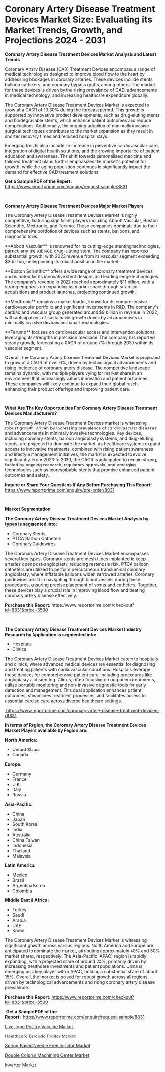 <p><h1>Coronary Artery Disease Treatment Devices Market Size: Evaluating its Market Trends, Growth, and Projections 2024 - 2031</h1></p><p><strong>Coronary Artery Disease Treatment Devices Market Analysis and Latest Trends</strong></p>
<p><p>Coronary Artery Disease (CAD) Treatment Devices encompass a range of medical technologies designed to improve blood flow to the heart by addressing blockages in coronary arteries. These devices include stents, balloon catheters, and coronary bypass grafts, among others. The market for these devices is driven by the rising prevalence of CAD, advancements in medical technology, and increasing healthcare expenditure globally.</p><p>The Coronary Artery Disease Treatment Devices Market is expected to grow at a CAGR of 10.30% during the forecast period. This growth is supported by innovative product developments, such as drug-eluting stents and biodegradable stents, which enhance patient outcomes and reduce complications. Additionally, the ongoing adoption of minimally invasive surgical techniques contributes to the market expansion as they result in shorter recovery times and reduced hospital stays.</p><p>Emerging trends also include an increase in preventive cardiovascular care, integration of digital health solutions, and the growing importance of patient education and awareness. The shift towards personalized medicine and tailored treatment plans further emphasizes the market's potential for growth, while the aging population continues to significantly impact the demand for effective CAD treatment solutions.</p></p>
<p><strong>Get a Sample PDF of the Report:&nbsp;</strong> <a href="https://www.reportprime.com/enquiry/request-sample/8831?utm_campaign=8&utm_medium=2&utm_source=Github&utm_content=ia&utm_term=28112024&utm_id=coronary-artery-disease-treatment-devices">https://www.reportprime.com/enquiry/request-sample/8831</a></p>
<p>&nbsp;</p>
<p><strong>Coronary Artery Disease Treatment Devices Major Market Players</strong></p>
<p><p>The Coronary Artery Disease Treatment Devices Market is highly competitive, featuring significant players including Abbott Vascular, Boston Scientific, Medtronic, and Terumo. These companies dominate due to their comprehensive portfolios of devices such as stents, balloons, and diagnostic tools.</p><p>**Abbott Vascular** is renowned for its cutting-edge stenting technologies, particularly the XIENCE drug-eluting stent. The company has reported substantial growth, with 2023 revenue from its vascular segment exceeding $3 billion, underpinning its robust position in the market.</p><p>**Boston Scientific** offers a wide range of coronary treatment devices and is noted for its innovative stent designs and leading-edge technologies. The company's revenue in 2022 reached approximately $11 billion, with a strong emphasis on expanding its market share through strategic acquisitions and product launches, projecting continued growth.</p><p>**Medtronic** remains a market leader, known for its comprehensive cardiovascular portfolio and significant investments in R&D. The company's cardiac and vascular group generated around $9 billion in revenue in 2022, with anticipations of sustainable growth driven by advancements in minimally invasive devices and smart technologies.</p><p>**Terumo** focuses on cardiovascular access and intervention solutions, leveraging its strengths in precision medicine. The company has reported steady growth, forecasting a CAGR of around 7% through 2030 within its vascular segment.</p><p>Overall, the Coronary Artery Disease Treatment Devices Market is projected to grow at a CAGR of over 6%, driven by technological advancements and rising incidence of coronary artery disease. The competitive landscape remains dynamic, with multiple players vying for market share in an environment that increasingly values innovation and patient outcomes. These companies will likely continue to expand their global reach, enhancing their product offerings and improving patient care.</p></p>
<p>&nbsp;</p>
<p><strong>What Are The Key Opportunities For Coronary Artery Disease Treatment Devices Manufacturers?</strong></p>
<p><p>The Coronary Artery Disease Treatment Devices market is witnessing robust growth, driven by increasing prevalence of cardiovascular diseases and advancements in minimally invasive technologies. Key devices, including coronary stents, balloon angioplasty systems, and drug-eluting stents, are projected to dominate the market. As healthcare systems expand access to innovative treatments, combined with rising patient awareness and lifestyle management initiatives, the market is expected to evolve significantly. From 2023 to 2030, the CAGR is anticipated to remain strong, fueled by ongoing research, regulatory approvals, and emerging technologies such as bioresorbable stents that promise enhanced patient outcomes and safety.</p></p>
<p><strong>Inquire or Share Your Questions If Any Before Purchasing This Report:</strong> <a href="https://www.reportprime.com/enquiry/pre-order/8831?utm_campaign=8&utm_medium=2&utm_source=Github&utm_content=ia&utm_term=28112024&utm_id=coronary-artery-disease-treatment-devices">https://www.reportprime.com/enquiry/pre-order/8831</a></p>
<p>&nbsp;</p>
<p><strong>Market Segmentation</strong></p>
<p><strong>The Coronary Artery Disease Treatment Devices Market Analysis by types is segmented into:</strong></p>
<p><ul><li>Coronary Stents</li><li>PTCA Balloon Catheters</li><li>Coronary Guidewires</li></ul></p>
<p><p>The Coronary Artery Disease Treatment Devices Market encompasses several key types. Coronary stents are mesh tubes implanted to keep arteries open post-angioplasty, reducing restenosis risk. PTCA balloon catheters are utilized to perform percutaneous transluminal coronary angioplasty, where inflatable balloons widen narrowed arteries. Coronary guidewires assist in navigating through blood vessels during these procedures, ensuring precise placement of stents and catheters. Together, these devices play a crucial role in improving blood flow and treating coronary artery disease effectively.</p></p>
<p><strong>Purchase this Report:&nbsp;</strong><a href="https://www.reportprime.com/checkout?id=8831&price=3590&utm_campaign=8&utm_medium=2&utm_source=Github&utm_content=ia&utm_term=28112024&utm_id=coronary-artery-disease-treatment-devices">https://www.reportprime.com/checkout?id=8831&price=3590</a></p>
<p>&nbsp;</p>
<p><strong>The Coronary Artery Disease Treatment Devices Market Industry Research by Application is segmented into:</strong></p>
<p><ul><li>Hospitals</li><li>Clinics</li></ul></p>
<p><p>The Coronary Artery Disease Treatment Devices Market caters to hospitals and clinics, where advanced medical devices are essential for diagnosing and treating patients with cardiovascular conditions. Hospitals leverage these devices for comprehensive patient care, including procedures like angioplasty and stenting. Clinics, often focusing on outpatient treatments, utilize portable monitoring and non-invasive diagnostic tools for early detection and management. This dual application enhances patient outcomes, streamlines treatment processes, and facilitates access to essential cardiac care across diverse healthcare settings.</p></p>
<p><a href="https://www.reportprime.com/coronary-artery-disease-treatment-devices-r8831?utm_campaign=8&utm_medium=2&utm_source=Github&utm_content=ia&utm_term=28112024&utm_id=coronary-artery-disease-treatment-devices">&nbsp;https://www.reportprime.com/coronary-artery-disease-treatment-devices-r8831</a></p>
<p><strong>In terms of Region, the Coronary Artery Disease Treatment Devices Market Players available by Region are:</strong></p>
<p>
    <p> <strong> North America: </strong>
        <ul>
            <li>United States</li>
            <li>Canada</li>
        </ul>
        </p> 
    <p> <strong> Europe: </strong>
        <ul>
            <li>Germany</li>
            <li>France</li>
            <li>U.K.</li>
            <li>Italy</li>
            <li>Russia</li>
        </ul>
        </p> 
    <p> <strong> Asia-Pacific: </strong>
        <ul>
            <li>China</li>
            <li>Japan</li>
            <li>South Korea</li>
            <li>India</li>
            <li>Australia</li>
            <li>China Taiwan</li>
            <li>Indonesia</li>
            <li>Thailand</li>
            <li>Malaysia</li>
        </ul>
        </p> 
    <p> <strong> Latin America: </strong>
        <ul>
            <li>Mexico</li>
            <li>Brazil</li>
            <li>Argentina Korea</li>
            <li>Colombia</li>
        </ul>
        </p> 
    <p> <strong> Middle East & Africa: </strong>
        <ul>
            <li>Turkey</li>
            <li>Saudi</li>
            <li>Arabia</li>
            <li>UAE</li>
            <li>Korea</li>
        </ul>
    </p>
    </p>
<p><p>The Coronary Artery Disease Treatment Devices Market is witnessing significant growth across various regions. North America and Europe are anticipated to dominate the market, attributing approximately 40% and 30% market shares, respectively. The Asia-Pacific (APAC) region is rapidly expanding, with a projected share of around 20%, primarily driven by increasing healthcare investments and patient populations. China is emerging as a key player within APAC, holding a substantial share of about 15%. Overall, the market is poised for robust growth across all regions, driven by technological advancements and rising coronary artery disease prevalence.</p></p>
<p><strong>Purchase this Report: </strong><a href="https://www.reportprime.com/checkout?id=8831&price=3590&utm_campaign=8&utm_medium=2&utm_source=Github&utm_content=ia&utm_term=28112024&utm_id=coronary-artery-disease-treatment-devices">https://www.reportprime.com/checkout?id=8831&price=3590</a></p>
<p>&nbsp;<strong>Get a Sample PDF of the Report:&nbsp;&nbsp;</strong><a href="https://www.reportprime.com/enquiry/request-sample/8831?utm_campaign=8&utm_medium=2&utm_source=Github&utm_content=ia&utm_term=28112024&utm_id=coronary-artery-disease-treatment-devices">https://www.reportprime.com/enquiry/request-sample/8831</a></p>
<p><strong></strong></p>
<p><p><a href="https://issuu.com/reportprime-2/docs/live-type-poultry-vaccine-market-si_fcb3a64442916c?utm_campaign=8&utm_medium=2&utm_source=Github&utm_content=ia&utm_term=28112024&utm_id=coronary-artery-disease-treatment-devices">Live-type Poultry Vaccine Market</a></p><p><a href="https://github.com/AfsanaMia652/Market-Research-Report-List-1/blob/main/healthcare-barcode-printer-market.md?utm_campaign=8&utm_medium=2&utm_source=Github&utm_content=ia&utm_term=28112024&utm_id=coronary-artery-disease-treatment-devices">Healthcare Barcode Printer Market</a></p><p><a href="https://github.com/PeterParrish5/Market-Research-Report-List-7/blob/main/spring-based-needle-free-injector-market.md?utm_campaign=8&utm_medium=2&utm_source=Github&utm_content=ia&utm_term=28112024&utm_id=coronary-artery-disease-treatment-devices">Spring Based Needle Free Injector Market</a></p><p><a href="https://www.linkedin.com/pulse/double-column-machining-center-market-maturity-analysis-regional-gltie?utm_campaign=8&utm_medium=2&utm_source=Github&utm_content=ia&utm_term=28112024&utm_id=coronary-artery-disease-treatment-devices">Double Column Machining Center Market</a></p><p><a href="https://www.linkedin.com/pulse/inverter-mosaic-piecing-together-global-market-dynamics-2024-2031-6hvhf?utm_campaign=8&utm_medium=2&utm_source=Github&utm_content=ia&utm_term=28112024&utm_id=coronary-artery-disease-treatment-devices">Inverter Market</a></p></p>